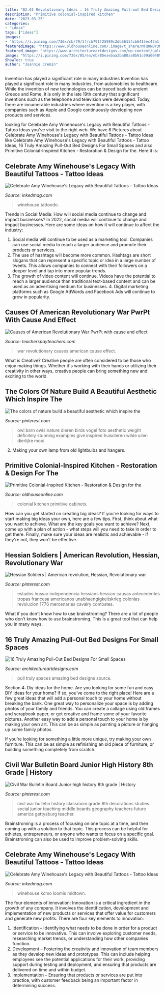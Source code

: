 ```yaml
---
title: "02.01 Revolutionary Ideas : 16 Truly Amazing Pull-out Bed Designs For Small Spaces"
description: "Primitive colonial-inspired kitchen"
date: "2023-03-25"
categories:
- "ideas"
tags: ["ideas"]
images:
- "https://i.pinimg.com/736x/cb/79/1f/cb791f25989c2db56134cb6415ec42a1--civil-war-bulletin-board-history-bulletin-board-ideas.jpg"
featuredImage: "https://www.oldhouseonline.com/.image/t_share/MTQ0NDY3MDAxNDY1MjUxMTMw/primitive-colonial-kitchen-cabinets.jpg"
featured_image: "https://www.architectureartdesigns.com/wp-content/uploads/2017/05/12-21.jpg"
image: "https://i.pinimg.com/736x/85/ea/eb/85eaebaa2ba88aa8b61c09a00489ca7b--american-revolutionary-war-american-war.jpg"
ShowToc: true
author: "Joannie Cremin"
---
```



Invention has played a significant role in many industries
Invention has played a significant role in many industries, from automobiles to healthcare. While the invention of new technologies can be traced back to ancient Greece and Rome, it is only in the late 19th century that significant inventions such as the telephone and television were developed. Today, there are innumerable industries where invention is a key player, with companies such as Apple and Google continuously developing new products and services.

	

		
looking for Celebrate Amy Winehouse&#039;s Legacy with Beautiful Tattoos - Tattoo Ideas you've visit to the right web. We have 8 Pictures about Celebrate Amy Winehouse&#039;s Legacy with Beautiful Tattoos - Tattoo Ideas like Celebrate Amy Winehouse&#039;s Legacy with Beautiful Tattoos - Tattoo Ideas, 16 Truly Amazing Pull-Out Bed Designs For Small Spaces and also Primitive Colonial-Inspired Kitchen - Restoration &amp; Design for the. Here it is:
		
    
## Celebrate Amy Winehouse&#039;s Legacy With Beautiful Tattoos - Tattoo Ideas

<img loading=lazy src="https://www.inkedmag.com/.image/c_limit%2Ccs_srgb%2Cfl_progressive%2Cq_auto:good%2Cw_700/MTc0MTAwNDkwNDQyMTIyODE4/59095.jpg" onerror="this.onerror=null;this.src='https://tse4.mm.bing.net/th?id=OIP.RVlDaPoYkU57HrE78qBy2QHaI2&amp;pid=15.1';" alt="Celebrate Amy Winehouse&#039;s Legacy with Beautiful Tattoos - Tattoo Ideas">

_Source: inkedmag.com_

>winehouse tattoodo. 

	

Trends in Social Media: How will social media continue to change and impact businesses?
In 2022, social media will continue to change and impact businesses. Here are some ideas on how it will continue to affect the industry: 
1. Social media will continue to be used as a marketing tool. Companies can use social media to reach a larger audience and promote their products or services. 
2. The use of hashtags will become more common. Hashtags are short slogans that can represent a specific topic or idea in a large number of tweets. This allows companies to connect with their followers on a deeper level and tap into more popular trends. 
3. The growth of video content will continue. Videos have the potential to reach a larger audience than traditional text-based content and can be used as an advertising medium for businesses. 4. Digital marketing platforms such as Google AdWords and Facebook Ads will continue to grow in popularity.

    
## Causes Of American Revolutionary War PwrPt With Cause And Effect

<img loading=lazy src="https://ecdn.teacherspayteachers.com/thumbitem/Causes-of-American-Revolutionary-War-PwrPt-with-cause-and-effect-1500873683/original-526539-2.jpg" onerror="this.onerror=null;this.src='https://tse2.mm.bing.net/th?id=OIP.YHckxDB7b66ILnrQTWO13wAAAA&amp;pid=15.1';" alt="Causes of American Revolutionary War PwrPt with cause and effect">

_Source: teacherspayteachers.com_

>war revolutionary causes american cause effect. 

	

What is Creative?
Creative people are often considered to be those who enjoy making things. Whether it's working with their hands or utilizing their creativity in other ways, creative people can bring something new and exciting to the world.

    
## The Colors Of Nature Build A Beautiful Aesthetic Which Inspire The

<img loading=lazy src="https://i.pinimg.com/736x/5b/f4/6c/5bf46cd400496d715da42716295d2805.jpg" onerror="this.onerror=null;this.src='https://tse1.mm.bing.net/th?id=OIP.qekt29UnrQG5oyEk2C9ncgAAAA&amp;pid=15.1';" alt="The colors of nature build a beautiful aesthetic which inspire the">

_Source: pinterest.com_

>owl barn owls nature dieren birds vogel foto aesthetic weight definitely stunning examples give inspired huisdieren wilde uilen dierlijke mooi. 

	

2. Making your own lamp from old lightbulbs and hangers.

    
## Primitive Colonial-Inspired Kitchen - Restoration &amp; Design For The

<img loading=lazy src="https://www.oldhouseonline.com/.image/t_share/MTQ0NDY3MDAxNDY1MjUxMTMw/primitive-colonial-kitchen-cabinets.jpg" onerror="this.onerror=null;this.src='https://tse1.mm.bing.net/th?id=OIP.-5_kYr9Rmx6OEiXl3EHJ7AHaLb&amp;pid=15.1';" alt="Primitive Colonial-Inspired Kitchen - Restoration &amp; Design for the">

_Source: oldhouseonline.com_

>colonial kitchen primitive cabinets. 

	

How can you get started on creating big ideas?
If you're looking for ways to start making big ideas your own, here are a few tips. First, think about what you want to achieve. What are the key goals you want to achieve? Next, come up with a plan of action - what steps will you need to take in order to get there. Finally, make sure your ideas are realistic and achievable - if they're not, they won't be effective.

    
## Hessian Soldiers | American Revolution, Hessian, Revolutionary War

<img loading=lazy src="https://i.pinimg.com/736x/85/ea/eb/85eaebaa2ba88aa8b61c09a00489ca7b--american-revolutionary-war-american-war.jpg" onerror="this.onerror=null;this.src='https://tse3.mm.bing.net/th?id=OIP.YndwyYKsFi60cbUbInbvowEfDZ&amp;pid=15.1';" alt="Hessian Soldiers | American revolution, Hessian, Revolutionary war">

_Source: pinterest.com_

>estados hussar independencia hessians hessian causas antecedentes tropas francesa americanos unabhaengigkeitskrieg colonias revolucion 1776 mercenaries cavalry combates. 

	

What if you don't know how to use brainstroming?
There are a lot of people who don't know how to use brainstroming. This is a great tool that can help you in many ways.

    
## 16 Truly Amazing Pull-Out Bed Designs For Small Spaces

<img loading=lazy src="https://www.architectureartdesigns.com/wp-content/uploads/2017/05/12-21.jpg" onerror="this.onerror=null;this.src='https://tse4.mm.bing.net/th?id=OIP.ye5mbBqpJXXbBwt9NQeZigHaJ4&amp;pid=15.1';" alt="16 Truly Amazing Pull-Out Bed Designs For Small Spaces">

_Source: architectureartdesigns.com_

>pull truly spaces amazing bed designs source. 

	

Section 4: Diy ideas for the home.
Are you looking for some fun and easy DIY ideas for your home? If so, you’ve come to the right place! Here are a few great ideas that will add a personal touch to your home without breaking the bank.
One great way to personalize your space is by adding photos of your family and friends. You can create a collage using old frames and scrapbook paper, or get creative and frame some of your favorite pictures. Another easy way to add a personal touch to your home is by making your own art. This can be as simple as painting a picture or hanging up some family photos.

If you’re looking for something a little more unique, try making your own furniture. This can be as simple as refinishing an old piece of furniture, or building something completely from scratch.

    
## Civil War Bulletin Board Junior High History 8th Grade | History

<img loading=lazy src="https://i.pinimg.com/736x/cb/79/1f/cb791f25989c2db56134cb6415ec42a1--civil-war-bulletin-board-history-bulletin-board-ideas.jpg" onerror="this.onerror=null;this.src='https://tse4.mm.bing.net/th?id=OIP.IqtJIqynKtdga4LNaYzycAHaFj&amp;pid=15.1';" alt="Civil War Bulletin Board Junior high history 8th grade | History">

_Source: pinterest.com_

>civil war bulletin history classroom grade 8th decorations studies social junior teaching middle boards geography teachers future america gettysburg teacher. 

	

Brainstroming is a process of focusing on one topic at a time, and then coming up with a solution to that topic. This process can be helpful for athletes, entrepreneurs, or anyone who wants to focus on a specific goal. Brainstroming can also be used to improve problem-solving skills.

    
## Celebrate Amy Winehouse&#039;s Legacy With Beautiful Tattoos - Tattoo Ideas

<img loading=lazy src="https://www.inkedmag.com/.image/c_limit%2Ccs_srgb%2Cfl_progressive%2Cq_auto:good%2Cw_700/MTc0MTAwNDkwMTc0MDE1MDQy/717o4qk486j41.jpg" onerror="this.onerror=null;this.src='https://tse3.mm.bing.net/th?id=OIP.77rInBmk-Tx5YUN-i7YlCAHaJ3&amp;pid=15.1';" alt="Celebrate Amy Winehouse&#039;s Legacy with Beautiful Tattoos - Tattoo Ideas">

_Source: inkedmag.com_

>winehouse kcmo loomis midtown. 

	

The four elements of innovation:
Innovation is a critical ingredient in the growth of any company. It involves the identification, development and implementation of new products or services that offer value for customers and generate new profits.
There are four key elements to innovation:
1) Identification – Identifying what needs to be done in order for a product or service to be innovative. This can involve exploring customer needs, researching market trends, or understanding how other companies function.
2) Development – Fostering the creativity and innovation of team members as they develop new ideas and prototypes. This can include helping employees see the potential applications for their work, providing support during testing and deployment, and ensuring that products are delivered on time and within budget. 
3) Implementation – Ensuring that products or services are put into practice, with customer feedback being an important factor in determining success.

